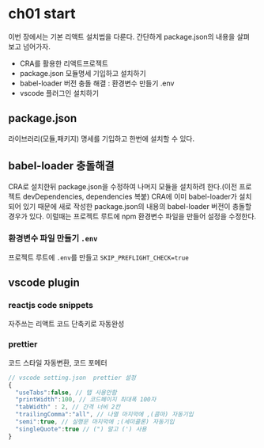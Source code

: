 # ch01 start

이번 장에서는 기본 리액트 설치법을 다룬다.
간단하게 package.json의 내용을 살펴 보고 넘어가자.

- CRA를 활용한 리액트프로젝트
- package.json 모듈명세 기입하고 설치하기
- babel-loader 버전 충돌 해결 : 환경변수 만들기 .env
- vscode 플러그인 설치하기

## package.json

라이브러리(모듈,패키지) 명세를 기입하고 한번에 설치할 수 있다.

## babel-loader 충돌해결

CRA로 설치한뒤 package.json을 수정하여 나머지 모듈을 설치하려 한다.(이전 프로젝트 devDependencies, dependencies 복붙)
CRA에 이미 babel-loader가 설치되어 있기 때문에 새로 작성한 package.json의 내용의 babel-loader 버전이 충돌할 경우가 있다.
이럴때는 프로젝트 루트에 npm 환경변수 파일을 만들어 설정을 수정한다.

### 환경변수 파일 만들기 `.env`

프로젝트 루트에 `.env`를 만들고 `SKIP_PREFLIGHT_CHECK=true`

## vscode plugin

### reactjs code snippets

자주쓰는 리액트 코드 단축키로 자동완성

### prettier

코드 스타일 자동변환, 코드 포메터

```js
// vscode setting.json  prettier 설정
{
  "useTabs":false, // 탭 사용안함
  "printWidth":100, // 코드페이지 최대폭 100자
  "tabWidth" : 2, // 간격 너비 2칸
  "trailingComma":"all", // 나열 마지막에 ,(콤마) 자동기입
  "semi":true, // 실행문 마지막에 ;(세미콜론) 자동기입
  "singleQuote":true // (") 말고 (') 사용
}
```

